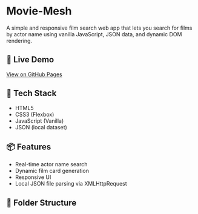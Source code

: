 # Movie-Mesh
A simple and responsive film search web app that lets you search for films by actor name using vanilla JavaScript, JSON data, and dynamic DOM rendering.

## 🚀 Live Demo
[View on GitHub Pages](https://your-username.github.io/starfindr/)

## 🔧 Tech Stack
- HTML5
- CSS3 (Flexbox)
- JavaScript (Vanilla)
- JSON (local dataset)

## 📦 Features
- Real-time actor name search
- Dynamic film card generation
- Responsive UI
- Local JSON file parsing via XMLHttpRequest

## 📁 Folder Structure

